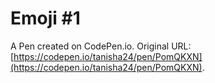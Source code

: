 # Emoji #1

A Pen created on CodePen.io. Original URL: [https://codepen.io/tanisha24/pen/PomQKXN](https://codepen.io/tanisha24/pen/PomQKXN).


